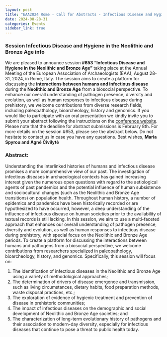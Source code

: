```yaml
---
layout: post
title: "EAA2024 Rome - Call for Abstracts - Infectious Disease and Hygiene in the Neolithic and Bronze Age"
date: 2024-08-28-31
categories: Events
sidebar_link: true
---
```


### Session Infectious Disease and Hygiene in the Neolithic and Bronze Age info
We are pleased to announce session **#653 “Infectious Disease and Hygiene in the Neolithic and Bronze Age”** taking place at the Annual Meeting of the European Association of Archaeologists (EAA), August 28-31, 2024, in Rome, Italy.
The session aims to create a platform for discussing the **interactions between humans and infectious disease** during the **Neolithic and Bronze Age** from a biosocial perspective. To enhance our overall understanding of pathogen presence, diversity and evolution, as well as human responses to infectious disease during prehistory, we welcome contributions from diverse research fields, including paleopathology, bioarcheology, history and genomics.
If you would like to participate with an oral presentation we kindly invite you to submit your abstract following the instructions on the [conference website](https://www.e-a-a.org/eaa2024).
Please note that the deadline for abstract submissions is February 8th.
For more details on the session #653, please see the abstract below.
Do not hesitate to contact us in case you have any questions.
Best wishes,
**Maria Spyrou and Agnė Čivilytė**


### Abstract:
Understanding the interlinked histories of humans and infectious disease promises a more comprehensive view of our past. The investigation of infectious diseases in archaeological contexts has gained increasing interest given the numerous open questions with regard to the aetiological agents of past pandemics and the potential influence of human subsistence and sociocultural changes (such as the Neolithic and Bronze Age transitions) on population health. Throughout human history, a number of epidemics and pandemics have been historically recorded or are hypothesized to have occurred, however, a deep understanding of the influence of infectious disease on human societies prior to the availability of textual records is still lacking. In this session, we aim to use a multi-faceted approach that enhances our overall understanding of pathogen presence, diversity and evolution, as well as human responses to infectious disease during prehistory, with special focus on the Neolithic and Bronze Age periods. To create a platform for discussing the interactions between humans and pathogens from a biosocial perspective, we welcome contributions from researchers specialized in paleopathology, bioarcheology, history, and genomics. Specifically, this session will focus on:
1. The identification of infectious diseases in the Neolithic and Bronze Age using a variety of methodological approaches;
2. The determination of drivers of disease emergence and transmission, such as living circumstances, dietary habits, food preparation methods, waste disposal practices, etc.;
3. The exploration of evidence of hygienic treatment and prevention of disease in prehistoric communities;
4. The impact of infectious diseases on the demographic and social development of Neolithic and Bronze Age societies; and
5. The characterization of long-term evolutionary history of pathogens and their association to modern-day diversity, especially for infectious diseases that continue to pose a threat to public health today.